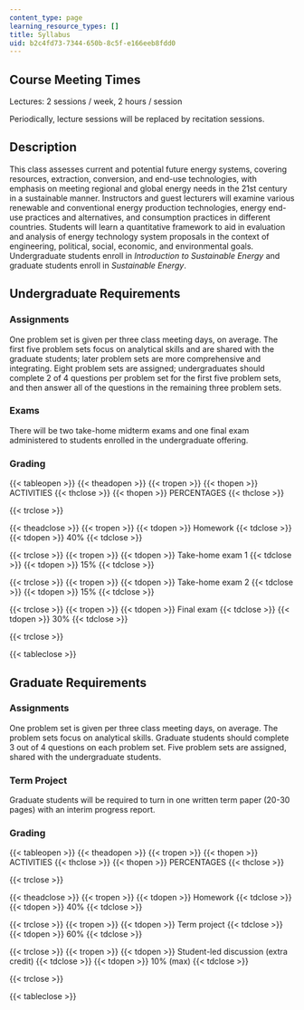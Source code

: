 ```yaml
---
content_type: page
learning_resource_types: []
title: Syllabus
uid: b2c4fd73-7344-650b-8c5f-e166eeb8fdd0
---
```


Course Meeting Times
--------------------

Lectures: 2 sessions / week, 2 hours / session

Periodically, lecture sessions will be replaced by recitation sessions.

Description
-----------

This class assesses current and potential future energy systems, covering resources, extraction, conversion, and end-use technologies, with emphasis on meeting regional and global energy needs in the 21st century in a sustainable manner. Instructors and guest lecturers will examine various renewable and conventional energy production technologies, energy end-use practices and alternatives, and consumption practices in different countries. Students will learn a quantitative framework to aid in evaluation and analysis of energy technology system proposals in the context of engineering, political, social, economic, and environmental goals. Undergraduate students enroll in _Introduction to Sustainable Energy_ and graduate students enroll in _Sustainable Energy_.

Undergraduate Requirements
--------------------------

### Assignments

One problem set is given per three class meeting days, on average. The first five problem sets focus on analytical skills and are shared with the graduate students; later problem sets are more comprehensive and integrating. Eight problem sets are assigned; undergraduates should complete 2 of 4 questions per problem set for the first five problem sets, and then answer all of the questions in the remaining three problem sets.

### Exams

There will be two take-home midterm exams and one final exam administered to students enrolled in the undergraduate offering.

### Grading

{{< tableopen >}}
{{< theadopen >}}
{{< tropen >}}
{{< thopen >}}
ACTIVITIES
{{< thclose >}}
{{< thopen >}}
PERCENTAGES
{{< thclose >}}

{{< trclose >}}

{{< theadclose >}}
{{< tropen >}}
{{< tdopen >}}
Homework
{{< tdclose >}}
{{< tdopen >}}
40%
{{< tdclose >}}

{{< trclose >}}
{{< tropen >}}
{{< tdopen >}}
Take-home exam 1
{{< tdclose >}}
{{< tdopen >}}
15%
{{< tdclose >}}

{{< trclose >}}
{{< tropen >}}
{{< tdopen >}}
Take-home exam 2
{{< tdclose >}}
{{< tdopen >}}
15%
{{< tdclose >}}

{{< trclose >}}
{{< tropen >}}
{{< tdopen >}}
Final exam
{{< tdclose >}}
{{< tdopen >}}
30%
{{< tdclose >}}

{{< trclose >}}

{{< tableclose >}}

Graduate Requirements
---------------------

### Assignments

One problem set is given per three class meeting days, on average. The problem sets focus on analytical skills. Graduate students should complete 3 out of 4 questions on each problem set. Five problem sets are assigned, shared with the undergraduate students.

### Term Project

Graduate students will be required to turn in one written term paper (20-30 pages) with an interim progress report.

### Grading

{{< tableopen >}}
{{< theadopen >}}
{{< tropen >}}
{{< thopen >}}
ACTIVITIES
{{< thclose >}}
{{< thopen >}}
PERCENTAGES
{{< thclose >}}

{{< trclose >}}

{{< theadclose >}}
{{< tropen >}}
{{< tdopen >}}
Homework
{{< tdclose >}}
{{< tdopen >}}
40%
{{< tdclose >}}

{{< trclose >}}
{{< tropen >}}
{{< tdopen >}}
Term project
{{< tdclose >}}
{{< tdopen >}}
60%
{{< tdclose >}}

{{< trclose >}}
{{< tropen >}}
{{< tdopen >}}
Student-led discussion (extra credit)
{{< tdclose >}}
{{< tdopen >}}
10% (max)
{{< tdclose >}}

{{< trclose >}}

{{< tableclose >}}